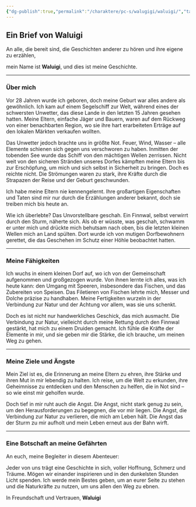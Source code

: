 ```yaml
---
{"dg-publish":true,"permalink":"/charaktere/pc-s/walugigi/waluigi/","tags":["PC"],"created":"2025-01-13T10:24:38.991+01:00","updated":"2025-06-06T18:07:55.164+02:00"}
---
```


## Ein Brief von Waluigi

An alle, die bereit sind, die Geschichten anderer zu hören und ihre eigene zu erzählen,

mein Name ist **Waluigi**, und dies ist meine Geschichte.

---

### Über mich

Vor 28 Jahren wurde ich geboren, doch meine Geburt war alles andere als gewöhnlich. Ich kam auf einem Segelschiff zur Welt, während eines der schwersten Unwetter, das diese Lande in den letzten 15 Jahren gesehen hatten. Meine Eltern, einfache Jäger und Bauern, waren auf dem Rückweg von einer benachbarten Region, wo sie ihre hart erarbeiteten Erträge auf den lokalen Märkten verkaufen wollten.

Das Unwetter jedoch brachte uns in größte Not. Feuer, Wind, Wasser – alle Elemente schienen sich gegen uns verschworen zu haben. Inmitten der tobenden See wurde das Schiff von den mächtigen Wellen zerrissen. Nicht weit von den sicheren Stränden unseres Dorfes kämpften meine Eltern bis zur Erschöpfung, um mich und sich selbst in Sicherheit zu bringen. Doch es reichte nicht. Die Strömungen waren zu stark, ihre Kräfte durch die Strapazen der Reise und der Geburt geschwunden.

Ich habe meine Eltern nie kennengelernt. Ihre großartigen Eigenschaften und Taten sind mir nur durch die Erzählungen anderer bekannt, doch sie treiben mich bis heute an.

Wie ich überlebte? Das Unvorstellbare geschah. Ein Finnwal, selbst verwirrt durch den Sturm, näherte sich. Als ob er wüsste, was geschah, schwamm er unter mich und drückte mich behutsam nach oben, bis die letzten kleinen Wellen mich an Land spülten. Dort wurde ich von mutigen Dorfbewohnern gerettet, die das Geschehen im Schutz einer Höhle beobachtet hatten.

---

### Meine Fähigkeiten

Ich wuchs in einem kleinen Dorf auf, wo ich von der Gemeinschaft aufgenommen und großgezogen wurde. Von ihnen lernte ich alles, was ich heute kann: den Umgang mit Speeren, insbesondere das Fischen, und das Zubereiten von Speisen. Das Filetieren von Fischen lehrte mich, Messer und Dolche präzise zu handhaben. Meine Fertigkeiten wurzeln in der Verbindung zur Natur und der Achtung vor allem, was sie uns schenkt.

Doch es ist nicht nur handwerkliches Geschick, das mich ausmacht. Die Verbindung zur Natur, vielleicht durch meine Rettung durch den Finnwal gestärkt, hat mich zu einem Druiden gemacht. Ich fühle die Kräfte der Elemente in mir, und sie geben mir die Stärke, die ich brauche, um meinen Weg zu gehen.

---

### Meine Ziele und Ängste

Mein Ziel ist es, die Erinnerung an meine Eltern zu ehren, ihre Stärke und ihren Mut in mir lebendig zu halten. Ich reise, um die Welt zu erkunden, ihre Geheimnisse zu entdecken und den Menschen zu helfen, die in Not sind – so wie einst mir geholfen wurde.

Doch tief in mir ruht auch die Angst. Die Angst, nicht stark genug zu sein, um den Herausforderungen zu begegnen, die vor mir liegen. Die Angst, die Verbindung zur Natur zu verlieren, die mich am Leben hält. Die Angst das der Sturm zu mir aufholt und mein Leben erneut aus der Bahn wirft.

---

### Eine Botschaft an meine Gefährten

An euch, meine Begleiter in diesem Abenteuer:

Jeder von uns trägt eine Geschichte in sich, voller Hoffnung, Schmerz und Träume. Mögen wir einander inspirieren und in den dunkelsten Stunden Licht spenden. Ich werde mein Bestes geben, um an eurer Seite zu stehen und die Naturkräfte zu nutzen, um uns allen den Weg zu ebnen.

In Freundschaft und Vertrauen,
**Waluigi**